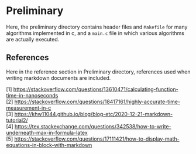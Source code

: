 
# Preliminary

Here, the preliminary directory contains header files and `Makefile` for many algorithms implemented in c, and a `main.c` file in which various algorithms are actually executed.  


## References
Here in the reference section in Preliminary directory, references used when writing markdown documents are included.  

[1] https://stackoverflow.com/questions/13610471/calculating-function-time-in-nanoseconds  
[2] https://stackoverflow.com/questions/18417161/highly-accurate-time-measurement-in-c  
[3] https://khw11044.github.io/blog/blog-etc/2020-12-21-markdown-tutorial2/  
[4] https://tex.stackexchange.com/questions/342538/how-to-write-underneath-max-in-formula-latex  
[5] https://stackoverflow.com/questions/17111421/how-to-display-math-equations-in-block-with-markdown  
